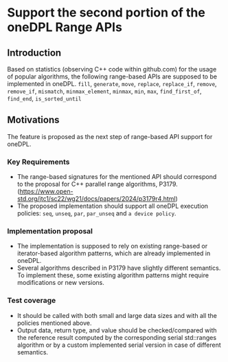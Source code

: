 # Support the second portion of the oneDPL Range APIs

## Introduction
Based on statistics (observing C++ code within github.com) for the usage of popular algorithms, the following
range-based APIs are supposed to be implemented in oneDPL.
`fill`, `generate`, `move`, `replace`, `replace_if`, `remove`, `remove_if`, `mismatch`, `minmax_element`, `minmax`,
`min`, `max`, `find_first_of`, `find_end`, `is_sorted_until`

## Motivations
The feature is proposed as the next step of range-based API support for oneDPL.

### Key Requirements
- The range-based signatures for the mentioned API should correspond to the proposal for C++ parallel range algorithms, P3179.
(https://www.open-std.org/jtc1/sc22/wg21/docs/papers/2024/p3179r4.html)
- The proposed implementation should support all oneDPL execution policies: `seq`, `unseq`, `par`, `par_unseq` and `a device policy`.

### Implementation proposal
- The implementation is supposed to rely on existing range-based or iterator-based algorithm patterns, which are already
implemented in oneDPL.
- Several algorithms described in P3179 have slightly different semantics. To implement these, some existing algorithm patterns
might require modifications or new versions.

### Test coverage

- It should be called with both small and large data sizes and with all the policies mentioned above.
- Output data, return type, and value should be checked/compared with the reference result
computed by the corresponding serial std::ranges algorithm or by a custom implemented serial version
in case of different semantics.
